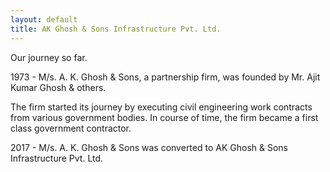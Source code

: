 ```yaml
---
layout: default
title: AK Ghosh & Sons Infrastructure Pvt. Ltd.
---
```


Our journey so far.

1973 - M/s. A. K. Ghosh & Sons, a partnership firm, was founded by Mr. Ajit Kumar Ghosh & others. 

The firm started its journey by executing civil engineering work contracts from various government bodies. In course of time, the firm became a first class government contractor.

2017 - M/s. A. K. Ghosh & Sons was converted to AK Ghosh & Sons Infrastructure Pvt. Ltd.
